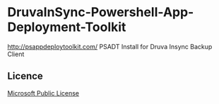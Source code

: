 # DruvaInSync-Powershell-App-Deployment-Toolkit
http://psappdeploytoolkit.com/ PSADT Install for Druva Insync Backup Client

## Licence
[Microsoft Public License](https://opensource.org/licenses/MS-PL)
